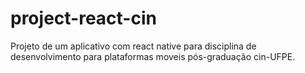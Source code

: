 # project-react-cin
Projeto de um aplicativo com react native para disciplina de desenvolvimento para plataformas moveis pós-graduação cin-UFPE.
